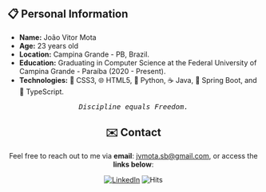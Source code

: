<!-- README.md -->
<!-- Informações Pessoais -->

## 📋 Personal Information

- **Name:** João Vitor Mota
- **Age:** 23 years old
- **Location:** Campina Grande - PB, Brazil.
- **Education:** Graduating in Computer Science at the Federal University of Campina Grande - Paraíba (2020 - Present).
- **Technologies:** 🎨 CSS3, 🌐 HTML5, 🐍 Python, ☕ Java, 🍃 Spring Boot, and 📄 TypeScript.

<div align="center">

<pre><i>Discipline equals Freedom.</i></pre>

</div>
 
<div align="center">

## ✉️ Contact
 
Feel free to reach out to me via **email**: [jvmota.sb@gmail.com](mailto:jvmota.sb@gmail.com), or access the **links below**:

[![LinkedIn](https://img.shields.io/badge/Linkedin-0077B5)](https://www.linkedin.com/in/jvsmota/)
![Hits](https://hits.sh/github.com/JVSMOTA.svg?color=0077B5)

</div>
 

